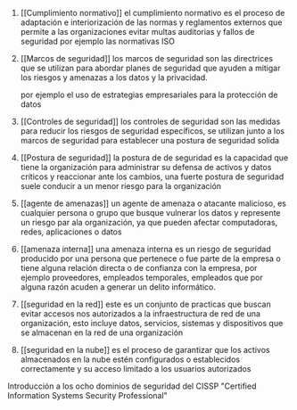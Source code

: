 1. [[Cumplimiento normativo]]
   el cumplimiento normativo es el proceso de adaptación e interiorización de las  normas  y reglamentos externos que permite a las organizaciones evitar multas auditorias y fallos de seguridad  por ejemplo las normativas ISO
2. [[Marcos de seguridad]]
	los marcos de seguridad son las directrices que se utilizan para abordar planes de seguridad que ayuden a mitigar los riesgos y amenazas a los datos y la privacidad.
	
	por ejemplo el uso de estrategias empresariales para la protección de datos 
3. [[Controles de seguridad]]
   los controles de seguridad son las medidas para reducir los riesgos de seguridad específicos, se utilizan junto a los marcos de seguridad para establecer una postura de seguridad solida  
4. [[Postura de seguridad]]
   la postura de de seguridad es la capacidad que tiene la organización para administrar su defensa de activos y datos críticos y reaccionar ante los cambios, una fuerte postura de seguridad suele conducir a un menor riesgo para la organización
5. [[agente de amenazas]]
      un agente de amenaza o atacante malicioso, es cualquier persona o grupo que busque vulnerar los datos y represente un riesgo par ala organización, ya que pueden afectar computadoras, redes, aplicaciones o datos
6. [[amenaza interna]]
   una amenaza interna es un riesgo de seguridad producido por una persona que pertenece o fue parte de la empresa o tiene alguna relación directa o de confianza con la empresa, por ejemplo proveedores, empleados temporales, empleados que por alguna razón acuden a generar un delito informático.
7. [[seguridad en la red]]
   este es un conjunto de practicas que buscan evitar accesos nos autorizados a la infraestructura de red de una organización, esto incluye datos, servicios, sistemas y dispositivos que se almacenan en la red de una organización 
8. [[seguridad en la nube]]
   es el proceso de garantizar que los activos almacenados en la nube estén configurados o establecidos correctamente  y su acceso limitado a los usuarios autorizados

Introducción a los ocho dominios de seguridad del CISSP "Certified Information Systems Security Professional"
